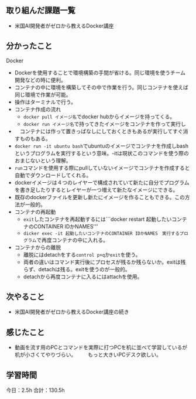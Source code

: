 ## 取り組んだ課題一覧
* 米国AI開発者がゼロから教えるDocker講座
## 分かったこと
Docker
* Dockerを使用することで環境構築の手間が省ける。同じ環境を使うチーム開発などの時に便利。
* コンテナの中に環境を構築してその中で作業を行う。同じコンテナを使えば同じ環境で作業が可能。
* 操作はターミナルで行う。
* コンテナ作成の流れ
  * ```docker pull イメージ名```でdocker hubからイメージを持ってくる。
  * ```docker run イメージ名```で持ってきたイメージをコンテナを作って実行し
* 　コンテナには作って置きっぱなしにしておくときもあるが実行してすぐ消すものもある。
* ```docker run -it ubuntu bash```でubuntuのイメージでコンテナを作成しbashというプログラムを実行するという意味。-itは現状このコマンドを使う際のおまじないという理解。
* ```run```コマンドを使用する際にpullしていないイメージでコンテナを作成すると自動でダウンロードしてくれる。
* dockerイメージは４つのレイヤーで構成されていて新たに自分でプログラムを書き足したりするとレイヤーが一つ増えて新たなイメージにできる。
* 既存のdockerファイルを更新し新たにイメージを作ることもできる。この方法が一般的。
* コンテナの再起動
  * ```exit```したコンテナを再起動するには```docker restart 起動したいコンテナのCONTAINER IDかNAMES'''
  * ```dicker exec -it 起動したいコンテナのCONTAINER IDかNAMES　実行するプログラム```で再度コンテナの中に入れる。
* コンテナからの離脱
  * 離脱にはdetachをする```control p+q```か```exit```を使う。
  * 両者の違いはコマンド実行後にプロセスが残るか残らないか。exitは残らず、detachは残る。exitを使うのが一般的。
  * detachから再度コンテナに入るにはattachを使用。  


## 次やること
*  米国AI開発者がゼロから教えるDocker講座の続き
## 感じたこと
*  動画を流す用のPCとコマンドを実際に打つPCを机に並べて学習しているが机が小さくてやりづらい。
　　もっと大きいPCデスク欲しい。
 
## 学習時間
今日：2.5h
合計：130.5h
